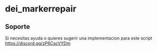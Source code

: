 # dei_markerrepair

## Soporte
Si necesitas ayuda o quieres sugerir una implementacion para este script
https://discord.gg/zP6CscVYDm
